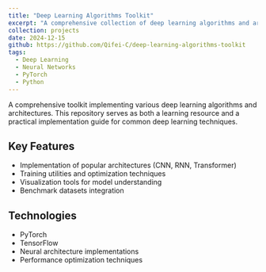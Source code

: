 ```yaml
---
title: "Deep Learning Algorithms Toolkit"
excerpt: "A comprehensive collection of deep learning algorithms and architectures for various AI applications"
collection: projects
date: 2024-12-15
github: https://github.com/Qifei-C/deep-learning-algorithms-toolkit
tags:
  - Deep Learning
  - Neural Networks
  - PyTorch
  - Python
---
```


A comprehensive toolkit implementing various deep learning algorithms and architectures. This repository serves as both a learning resource and a practical implementation guide for common deep learning techniques.

## Key Features
- Implementation of popular architectures (CNN, RNN, Transformer)
- Training utilities and optimization techniques
- Visualization tools for model understanding
- Benchmark datasets integration

## Technologies
- PyTorch
- TensorFlow
- Neural architecture implementations
- Performance optimization techniques